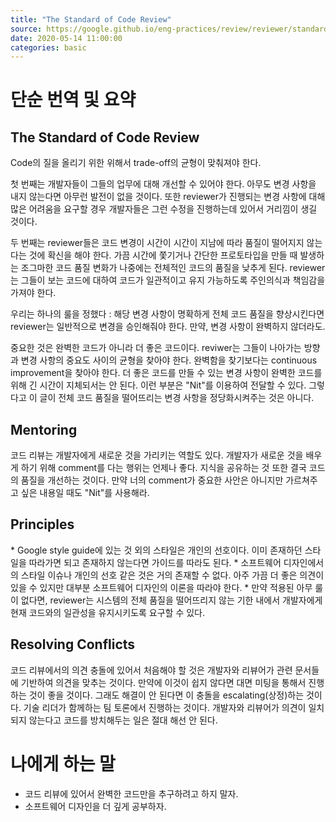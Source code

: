 ```yaml
---
title: "The Standard of Code Review"
source: https://google.github.io/eng-practices/review/reviewer/standard.html
date: 2020-05-14 11:00:00
categories: basic
---
```

<h1>단순 번역 및 요약</h1>
<h2>The Standard of Code Review</h2>
Code의 질을 올리기 위한 위해서 trade-off의 균형이 맞춰져야 한다. 

첫 번째는 개발자들이 그들의 업무에 대해 개선할 수 있어야 한다. 아무도 변경 사항을 내지 않는다면 아무런 발전이 없을 것이다. 또한 reviewer가 진행되는 변경 사항에 대해 많은 어려움을 요구할 경우 개발자들은 그런 수정을 진행하는데 있어서 거리낌이 생길 것이다.

두 번째는 reviewer들은 코드 변경이 시간이 시간이 지남에 따라 품질이 떨어지지 않는다는 것에 확신을 해야 한다. 가끔 시간에 쫓기거나 간단한 프로토타입을 만들 때 발생하는 조그마한 코드 품질 변화가 나중에는 전체적인 코드의 품질을 낮추게 된다. reviewer는 그들이 보는 코드에 대하여 코드가 일관적이고 유지 가능하도록 주인의식과 책임감을 가져야 한다.

우리는 하나의 룰을 정했다 : 해당 변경 사항이 명확하게 전체 코드 품질을 향상시킨다면 reviewer는 일반적으로 변경을 승인해줘야 한다. 만약, 변경 사항이 완벽하지 않더라도.

중요한 것은 완벽한 코드가 아니라 더 좋은 코드이다. reviwer는 그들이 나아가는 방향과 변경 사항의 중요도 사이의 균형을 찾아야 한다. 완벽함을 찾기보다는 continuous improvement을 찾아야 한다. 더 좋은 코드를 만들 수 있는 변경 사항이 완벽한 코드를 위해 긴 시간이 지체되서는 안 된다. 이런 부분은  "Nit"를 이용하여 전달할 수 있다. 그렇다고 이 글이 전체 코드 품질을 떨어뜨리는 변경 사항을 정당화시켜주는 것은 아니다.

<h2>Mentoring</h2>
코드 리뷰는 개발자에게 새로운 것을 가리키는 역할도 있다. 개발자가 새로운 것을 배우게 하기 위해 comment를 다는 행위는 언제나 좋다. 지식을 공유하는 것 또한 결국 코드의 품질을 개선하는 것이다. 만약 너의 comment가 중요한 사안은 아니지만 가르쳐주고 싶은 내용일 때도 "Nit"를 사용해라.

<h2>Principles</h2>
* Google style guide에 있는 것 외의 스타일은 개인의 선호이다. 이미 존재하던 스타일을 따라가면 되고 존재하지 않는다면 가이드를 따라도 된다.
* 소프트웨어 디자인에서의 스타일 이슈나 개인의 선호 같은 것은 거의 존재할 수 없다. 아주 가끔 더 좋은 의견이 있을 수 있지만 대부분 소프트웨어 디자인의 이론을 따라야 한다.
* 만약 적용된 아무 룰이 없다면, reviewer는 시스템의 전체 품질을 떨어뜨리지 않는 기한 내에서 개발자에게 현재 코드와의 일관성을 유지시키도록 요구할 수 있다.

<h2>Resolving Conflicts</h2>
코드 리뷰에서의 의견 충돌에 있어서 처음해야 할 것은 개발자와 리뷰어가 관련 문서들에 기반하여 의견을 맞추는 것이다. 만약에 이것이 쉽지 않다면 대면 미팅을 통해서 진행하는 것이 좋을 것이다. 그래도 해결이 안 된다면 이 충돌을 escalating(상정)하는 것이다. 기술 리더가 함께하는 팀 토론에서 진행하는 것이다. 개발자와 리뷰어가 의견이 일치되지 않는다고 코드를 방치해두는 일은 절대 해선 안 된다.

<h1>나에게 하는 말</h1>

* 코드 리뷰에 있어서 완벽한 코드만을 추구하려고 하지 말자.
* 소프트웨어 디자인을 더 깊게 공부하자.